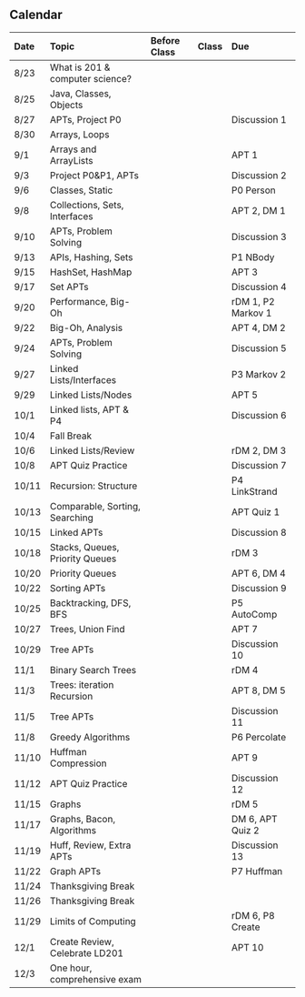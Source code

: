 ## Calendar
|Date|Topic|Before Class|Class|Due|
|:----|:-----|:------------|:-----|:---|
|8/23|What is 201 & computer science?| |  |  |
|8/25|Java, Classes, Objects| |  |  |
|8/27|APTs, Project P0| | |Discussion 1|
|8/30|Arrays, Loops| | | |
|9/1|Arrays and ArrayLists| | |APT 1|
|9/3|Project P0&P1, APTs| | |Discussion 2|
|9/6|Classes, Static| | |P0 Person
|9/8|Collections, Sets, Interfaces| | |APT 2, DM 1|
|9/10|APTs, Problem Solving| | |Discussion 3|
|9/13|APIs, Hashing, Sets| | |P1 NBody|
|9/15|HashSet, HashMap| | |APT 3|
|9/17|Set APTs| | |Discussion 4|
|9/20|Performance, Big-Oh| | |rDM 1, P2 Markov 1|
|9/22|Big-Oh, Analysis| | |APT 4, DM 2|
|9/24|APTs, Problem Solving| | |Discussion 5|
|9/27|Linked Lists/Interfaces| | |P3 Markov 2|
|9/29|Linked Lists/Nodes| | |APT 5|
|10/1|Linked lists, APT & P4| | |Discussion 6|
|10/4|Fall Break| | | |
|10/6|Linked Lists/Review| | |rDM 2, DM 3|
|10/8|APT Quiz Practice| | |Discussion 7|
|10/11|Recursion: Structure| | |P4 LinkStrand|
|10/13|Comparable, Sorting, Searching| | |APT Quiz 1|
|10/15|Linked APTs| | |Discussion 8|
|10/18|Stacks, Queues, Priority Queues| | |rDM 3|
|10/20|Priority Queues| | |APT 6, DM 4|
|10/22|Sorting APTs| | |Discussion 9|
|10/25|Backtracking, DFS, BFS| | |P5 AutoComp|
|10/27|Trees, Union Find| | |APT 7|
|10/29|Tree APTs| | |Discussion 10|
|11/1|Binary Search Trees| | |rDM 4|
|11/3|Trees: iteration Recursion| | |APT 8, DM 5|
|11/5|Tree APTs| | |Discussion 11|
|11/8|Greedy Algorithms| | |P6 Percolate|
|11/10|Huffman Compression| | |APT 9|
|11/12|APT Quiz Practice| | |Discussion 12|
|11/15|Graphs| | |rDM 5|
|11/17|Graphs, Bacon, Algorithms| | |DM 6, APT Quiz 2|
|11/19|Huff, Review, Extra APTs| | |Discussion 13|
|11/22|Graph APTs| | |P7 Huffman|
|11/24|Thanksgiving Break| | | |
|11/26|Thanksgiving Break| | | |
|11/29|Limits of Computing| | |rDM 6, P8 Create|
|12/1|Create Review, Celebrate LD201| | |APT 10|
|12/3|One hour, comprehensive exam| | | |


